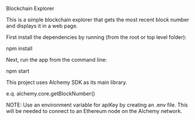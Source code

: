 Blockchain Explorer

This is a simple blockchain explorer that gets the most recent block
number and displays it in a web page.

First install the dependencies by running (from the root or top level folder):

npm install

Next, run the app from the command line:

npm start

This project uses Alchemy SDK as its main library.

e.q. alchemy.core.getBlockNumber()

NOTE: Use an environment variable for apiKey by creating an .env file. This will
be needed to connect to an Ethereum node on the Alchemy network.
